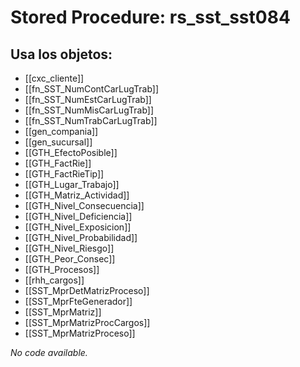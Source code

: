 # Stored Procedure: rs_sst_sst084

## Usa los objetos:
- [[cxc_cliente]]
- [[fn_SST_NumContCarLugTrab]]
- [[fn_SST_NumEstCarLugTrab]]
- [[fn_SST_NumMisCarLugTrab]]
- [[fn_SST_NumTrabCarLugTrab]]
- [[gen_compania]]
- [[gen_sucursal]]
- [[GTH_EfectoPosible]]
- [[GTH_FactRie]]
- [[GTH_FactRieTip]]
- [[GTH_Lugar_Trabajo]]
- [[GTH_Matriz_Actividad]]
- [[GTH_Nivel_Consecuencia]]
- [[GTH_Nivel_Deficiencia]]
- [[GTH_Nivel_Exposicion]]
- [[GTH_Nivel_Probabilidad]]
- [[GTH_Nivel_Riesgo]]
- [[GTH_Peor_Consec]]
- [[GTH_Procesos]]
- [[rhh_cargos]]
- [[SST_MprDetMatrizProceso]]
- [[SST_MprFteGenerador]]
- [[SST_MprMatriz]]
- [[SST_MprMatrizProcCargos]]
- [[SST_MprMatrizProceso]]

*No code available.*
